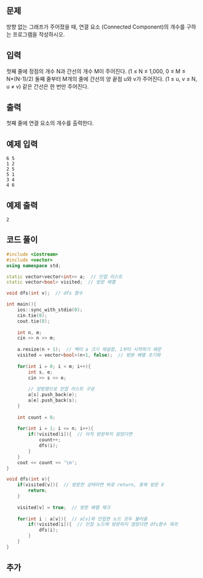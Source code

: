 ## 문제 
방향 없는 그래프가 주어졌을 때, 연결 요소 (Connected Component)의 개수를 구하는 프로그램을 작성하시오.


## 입력
첫째 줄에 정점의 개수 N과 간선의 개수 M이 주어진다. (1 ≤ N ≤ 1,000, 0 ≤ M ≤ N×(N-1)/2) 둘째 줄부터 M개의 줄에 간선의 양 끝점 u와 v가 주어진다. (1 ≤ u, v ≤ N, u ≠ v) 같은 간선은 한 번만 주어진다.


## 출력
첫째 줄에 연결 요소의 개수를 출력한다.


## 예제 입력 
```
6 5
1 2
2 5
5 1
3 4
4 6
```

## 예제 출력  
```
2
```
## 코드 풀이
```c++
#include <iostream>
#include <vector>
using namespace std;

static vector<vector<int>> a;  // 인접 리스트
static vector<bool> visited;  // 방문 배열

void dfs(int v);  // dfs 함수

int main(){
    ios::sync_with_stdio(0);
    cin.tie(0);
    cout.tie(0);
    
    int n, m;
    cin >> n >> m;
    
    a.resize(n + 1);  // 벡터 a 크기 재설정, 1부터 시작하기 때문
    visited = vector<bool>(n+1, false);  // 방분 배열 초기화
    
    for(int i = 0; i < m; i++){
        int s, e;
        cin >> s >> e;
        
        // 양방향으로 인접 리스트 구성
        a[s].push_back(e);  
        a[e].push_back(s);
    }
    
    int count = 0;
    
    for(int i = 1; i <= n; i++){
        if(!visited[i]){  // 아직 방문하지 않았다면
            count++;
            dfs(i);
        }
    }
    cout << count << '\n';
}

void dfs(int v){
    if(visited[v]){  // 방문한 상태라면 바로 return, 중복 방문 X
        return;  
    }
    
    visited[v] = true;  // 방문 배열 체크
    
    for(int i : a[v]){  // a[v]와 인접한 노드 모두 불러옴
        if(!visited[i]){  // 인접 노드에 방문하지 않았다면 dfs함수 재귀
            dfs(i);
        }
    }
}
```
## 추가

